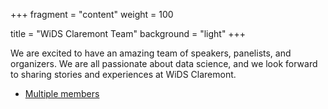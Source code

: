 +++
fragment = "content"
weight = 100

title = "WiDS Claremont Team"
background = "light"
+++

We are excited to have an amazing team of speakers, panelists, and organizers.  We are all passionate about data science, and we look forward to sharing stories and experiences at WiDS Claremont.


- [Multiple members](#members)
